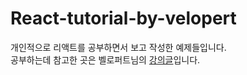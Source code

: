 # React-tutorial-by-velopert

개인적으로 리액트를 공부하면서 보고 작성한 예제들입니다.\
공부하는데 참고한 곳은 벨로퍼트님의 [강의글](https://react.vlpt.us/)입니다.
